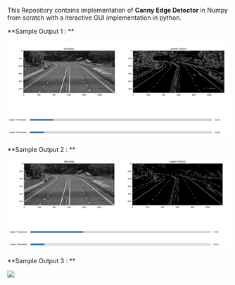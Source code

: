 This Repository contains implementation of **Canny Edge Detector** in Numpy from scratch with a iteractive GUI implementation in python.

**Sample Output 1 : **

![](/images/output.png)

**Sample Output 2 : **

![](/images/output1.PNG)

**Sample Output 3 : **

![](/images/outpu3.PNG)
